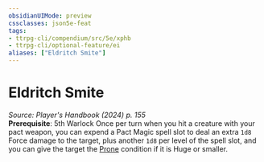 ```yaml
---
obsidianUIMode: preview
cssclasses: json5e-feat
tags:
- ttrpg-cli/compendium/src/5e/xphb
- ttrpg-cli/optional-feature/ei
aliases: ["Eldritch Smite"]
---
```

# Eldritch Smite
*Source: Player's Handbook (2024) p. 155*  
**Prerequisite**: 5th Warlock
Once per turn when you hit a creature with your pact weapon, you can expend a Pact Magic spell slot to deal an extra `1d8` Force damage to the target, plus another `1d8` per level of the spell slot, and you can give the target the [Prone](Misc%20Files/CLI/rules/conditions.md#Prone) condition if it is Huge or smaller.